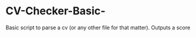 # CV-Checker-Basic-
Basic script to parse a cv (or any other file for that matter). Outputs a score
